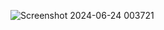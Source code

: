 ![Screenshot 2024-06-24 003721](https://github.com/SongbidDey/Online-Campus-Recruitment-System/assets/112577099/aacdcecd-ab03-4993-99fa-97e574911880)
